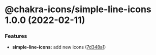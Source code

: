 # @chakra-icons/simple-line-icons 1.0.0 (2022-02-11)

### Features

- **simple-line-icons:** add new icons ([7d348a1](https://github.com/kodingdotninja/chakra-icons/commit/7d348a1ca078c93f24f72356b49abe90c9fe1160))
